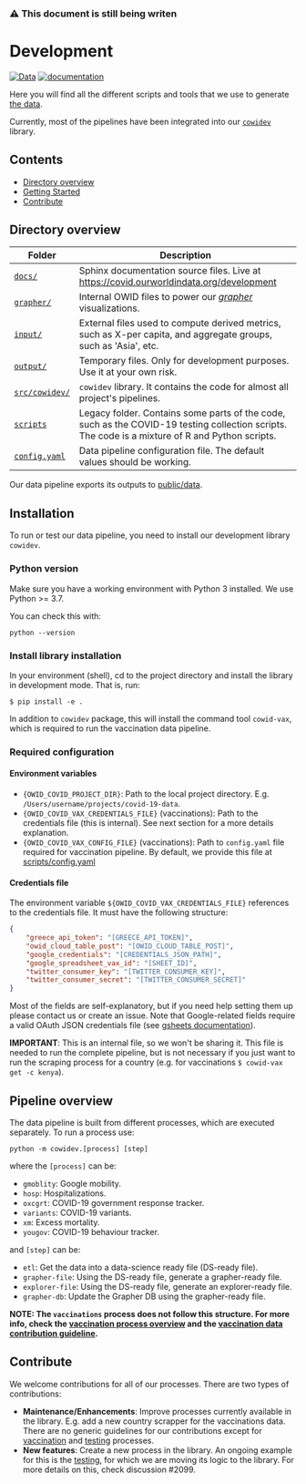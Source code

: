 ### ⚠️ This document is still being writen


# Development
[![Data](https://img.shields.io/badge/go_to-public_data-purple)](../../../public/data/)
[![documentation](https://img.shields.io/badge/development-docs-0055ff)](https://covid.ourworldindata.org/development)

Here you will find all the different scripts and tools that we use to generate [the
data](https://github.com/owid/covid-19-data/tree/master/public/data). 

Currently, most of the  pipelines have been integrated into our [`cowidev`](src/cowidev) library.


## Contents

- [Directory overview](#directory-overview)
- [Getting Started](#getting-started)
- [Contribute](#contribute)

## Directory overview
|Folder|Description                  |
|------|-----------------------------|
|[`docs/`](docs)|Sphinx documentation source files. Live at https://covid.ourworldindata.org/development|
|[`grapher/`](grapher)|Internal OWID files to power our [_grapher_](https://ourworldindata.org/owid-grapher) visualizations.|
|[`input/`](input)|External files used to compute derived metrics, such as X-per capita, and aggregate groups, such as 'Asia', etc.|
|[`output/`](output)|Temporary files. Only for development purposes. Use it at your own risk.|
|[`src/cowidev/`](src/cowidev)|`cowidev` library. It contains the code for almost all project's pipelines.|
|[`scripts`](scripts)|Legacy folder. Contains some parts of the code, such as the COVID-19 testing collection scripts. The code is a mixture of R and Python scripts.|
|[`config.yaml`](config.yaml)|Data pipeline configuration file. The default values should be working.|

Our data pipeline exports its outputs to [public/data](../public/data).


## Installation
To run or test our data pipeline, you need to install our development library `cowidev`.

### Python version
Make sure you have a working environment with Python 3 installed. We use Python >= 3.7.

You can check this with:

```
python --version
```

### Install library installation
In your environment (shell), cd to the project directory and install the library in development mode. That is, run:

```
$ pip install -e .
```

In addition to `cowidev` package, this will install the command tool `cowid-vax`, which is required
to run the vaccination data pipeline.

### Required configuration

#### Environment variables
- `{OWID_COVID_PROJECT_DIR}`: Path to the local project directory. E.g. `/Users/username/projects/covid-19-data`.
- `{OWID_COVID_VAX_CREDENTIALS_FILE}` (vaccinations): Path to the credentials file (this is internal). See next section
  for a more details explanation.
- `{OWID_COVID_VAX_CONFIG_FILE}` (vaccinations): Path to `config.yaml` file required for vaccination pipeline. By
  default, we provide this file at [scripts/config.yaml](../../scripts/config.yaml)

#### Credentials file
The environment variable `${OWID_COVID_VAX_CREDENTIALS_FILE}` references to the credentials file. It must have the following structure:

```json
{
    "greece_api_token": "[GREECE_API_TOKEN]",
    "owid_cloud_table_post": "[OWID_CLOUD_TABLE_POST]",
    "google_credentials": "[CREDENTIALS_JSON_PATH]",
    "google_spreadsheet_vax_id": "[SHEET_ID]",
    "twitter_consumer_key": "[TWITTER_CONSUMER_KEY]",
    "twitter_consumer_secret": "[TWITTER_CONSUMER_SECRET]"
}
```

Most of the fields are self-explanatory, but if you need help setting them up please contact us or create an issue. Note
that Google-related fields require a valid OAuth JSON credentials file (see [gsheets documentation](https://gsheets.readthedocs.io/en/stable/#quickstart)).

**IMPORTANT**: This is an internal file, so we won't be sharing it. This file is needed to run the complete pipeline, but is
not necessary if you just want to run the scraping process for a country (e.g. for vaccinations `$ cowid-vax get -c
kenya`).


## Pipeline overview
The data pipeline is built from different processes, which are executed separately. To run a process use:

```
python -m cowidev.[process] [step]
```

where the `[process]` can be:

- `gmoblity`: Google mobility.
- `hosp`: Hospitalizations.
- `oxcgrt`: COVID-19 government response tracker.
- `variants`: COVID-19 variants.
- `xm`: Excess mortality.
- `yougov`: COVID-19 behaviour tracker.


and `[step]` can be:

- `etl`: Get the data into a data-science ready file (DS-ready file).
- `grapher-file`: Using the DS-ready file, generate a grapher-ready file.
- `explorer-file`: Using the DS-ready file, generate an explorer-ready file.
- `grapher-db`: Update the Grapher DB using the grapher-ready file.


**NOTE: The `vaccinations` process does not follow this structure. For more info, check the [vaccination process
overview](scripts/docs/vaccinations/README.md) and the [vaccination data contribution guideline](scripts/docs/vaccinations/CONTRIBUTE.md).**

## Contribute
We welcome contributions for all of our processes. There are two types of contributions:

- **Maintenance/Enhancements**: Improve processes currently available in the library. E.g. add a new country scrapper for
  the vaccinations data. There are no generic guidelines for our contributions except for
  [vaccination](docs/vaccinations/CONTRIBUTE.md) and [testing](scripts/testing/CONTRIBUTE.md) processes.
- **New features**: Create a new process in the library. An ongoing example for this is the [testing](scripts/testing),
  for which we are moving its logic to the library. For more details on this, check discussion #2099.
